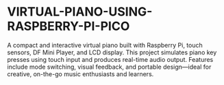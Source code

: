 # VIRTUAL-PIANO-USING-RASPBERRY-PI-PICO
A compact and interactive virtual piano built with Raspberry Pi, touch sensors, DF Mini Player, and LCD display. This project simulates piano key presses using touch input and produces real-time audio output. Features include mode switching, visual feedback, and portable design—ideal for creative, on-the-go music enthusiasts and learners.
